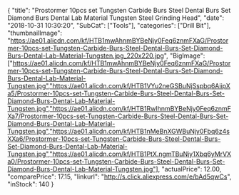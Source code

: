 {
	"title": "Prostormer 10pcs set Tungsten Carbide Burs Steel Dental Burs Set Diamond Burs Dental Lab Material Tungsten Steel Grinding Head",
	"date": "2018-10-31 10:30:20",
	"SubCat": ["Tools"],
	"categories": ["Drill Bit"],
	"thumbnailImage": "https://ae01.alicdn.com/kf/HTB1mwAhnmBYBeNjy0Feq6znmFXaG/Prostormer-10pcs-set-Tungsten-Carbide-Burs-Steel-Dental-Burs-Set-Diamond-Burs-Dental-Lab-Material-Tungsten.jpg_220x220.jpg",
	"BigImage": ["https://ae01.alicdn.com/kf/HTB1mwAhnmBYBeNjy0Feq6znmFXaG/Prostormer-10pcs-set-Tungsten-Carbide-Burs-Steel-Dental-Burs-Set-Diamond-Burs-Dental-Lab-Material-Tungsten.jpg","https://ae01.alicdn.com/kf/HTB1VYu2neGSBuNjSspbq6AiipXa5/Prostormer-10pcs-set-Tungsten-Carbide-Burs-Steel-Dental-Burs-Set-Diamond-Burs-Dental-Lab-Material-Tungsten.jpg","https://ae01.alicdn.com/kf/HTB1RwIhnmBYBeNjy0Feq6znmFXa7/Prostormer-10pcs-set-Tungsten-Carbide-Burs-Steel-Dental-Burs-Set-Diamond-Burs-Dental-Lab-Material-Tungsten.jpg","https://ae01.alicdn.com/kf/HTB1nMeBnXGWBuNjy0Fbq6z4sXXa6/Prostormer-10pcs-set-Tungsten-Carbide-Burs-Steel-Dental-Burs-Set-Diamond-Burs-Dental-Lab-Material-Tungsten.jpg","https://ae01.alicdn.com/kf/HTB1PtX.ngmTBuNjy1Xbq6yMrVXa0/Prostormer-10pcs-set-Tungsten-Carbide-Burs-Steel-Dental-Burs-Set-Diamond-Burs-Dental-Lab-Material-Tungsten.jpg"],
	"actualPrice": 12.00,
	"comparePrice": 17.15,
	"linkurl": "http://s.click.aliexpress.com/e/bAd5qwCs",
	"inStock": 140
}
